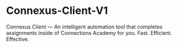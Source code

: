 # Connexus-Client-V1
Connexus Client — An intelligent automation tool that completes assignments inside of Connections Academy for you. Fast. Efficient. Effective.
